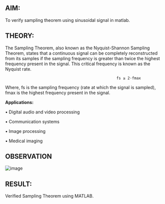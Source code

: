## **AIM:**

To verify sampling theorem using sinusoidal signal in matlab. 

## **THEORY:**

The Sampling Theorem, also known as the Nyquist-Shannon Sampling Theorem, states that a continuous signal can be completely reconstructed from its samples if the sampling frequency is greater than twice the highest frequency present in the signal. This critical frequency is known as the Nyquist rate.

                                                      fs ≥ 2⋅fmax 

Where, fs is the sampling frequency (rate at which the signal is sampled), fmax is the highest frequency present in the signal. 

**Applications:**
  
  • Digital audio and video processing 
  
  • Communication systems 
  
  • Image processing 
  
  • Medical imaging 

 ## OBSERVATION

  ![image](https://github.com/user-attachments/assets/5c24999c-bcec-48c1-8291-cb78d6467404)


## **RESULT:** 

Verified Sampling Theorem using MATLAB.
 

